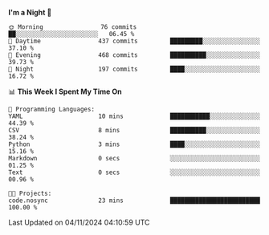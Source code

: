 <!--START_SECTION:waka-->
**I'm a Night 🦉** 

```text
🌞 Morning                76 commits          ██░░░░░░░░░░░░░░░░░░░░░░░   06.45 % 
🌆 Daytime                437 commits         █████████░░░░░░░░░░░░░░░░   37.10 % 
🌃 Evening                468 commits         ██████████░░░░░░░░░░░░░░░   39.73 % 
🌙 Night                  197 commits         ████░░░░░░░░░░░░░░░░░░░░░   16.72 % 
```


📊 **This Week I Spent My Time On** 

```text
💬 Programming Languages: 
YAML                     10 mins             ███████████░░░░░░░░░░░░░░   44.39 % 
CSV                      8 mins              ██████████░░░░░░░░░░░░░░░   38.24 % 
Python                   3 mins              ████░░░░░░░░░░░░░░░░░░░░░   15.16 % 
Markdown                 0 secs              ░░░░░░░░░░░░░░░░░░░░░░░░░   01.25 % 
Text                     0 secs              ░░░░░░░░░░░░░░░░░░░░░░░░░   00.96 % 

🐱‍💻 Projects: 
code.nosync              23 mins             █████████████████████████   100.00 % 
```


 Last Updated on 04/11/2024 04:10:59 UTC
<!--END_SECTION:waka-->
